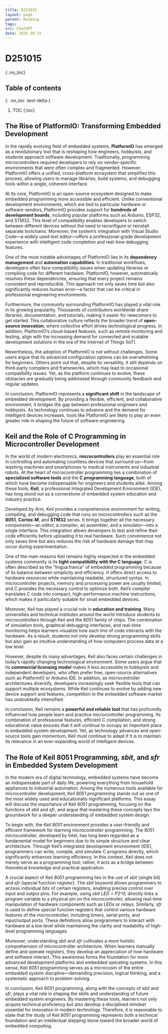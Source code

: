 ```yaml
---
title: D251015
layout: page
parent: Reading
tags:
src: ChatGPT
date: 2025-10-15
---
```


# D251015
{:.no_toc}

## Table of contents
{: .no_toc .text-delta }

1. TOC
{:toc}

## The Rise of PlatformIO: Transforming Embedded Development

In the rapidly evolving field of embedded systems, **PlatformIO** has emerged as a revolutionary tool that is reshaping how engineers, hobbyists, and students approach software development. Traditionally, programming microcontrollers required developers to rely on vendor-specific environments that were often complex and fragmented. However, PlatformIO offers a unified, cross-platform ecosystem that simplifies this process, allowing users to manage libraries, build systems, and debugging tools within a single, coherent interface.

At its core, PlatformIO is an open-source ecosystem designed to make embedded programming more accessible and efficient. Unlike conventional development environments, which are tied to particular hardware or software vendors, PlatformIO provides support for **hundreds of development boards**, including popular platforms such as Arduino, ESP32, and STM32. This level of compatibility enables developers to switch between different devices without the need to reconfigure or reinstall separate toolchains. Moreover, the system’s integration with Visual Studio Code—a widely used text editor—offers a professional-grade development experience with intelligent code completion and real-time debugging features.

One of the most notable advantages of PlatformIO lies in its **dependency management** and **automation capabilities**. In traditional workflows, developers often face compatibility issues when updating libraries or compiling code for different hardware. PlatformIO, however, automatically resolves these dependencies, ensuring that every project remains consistent and reproducible. This approach not only saves time but also significantly reduces human error—a factor that can be critical in professional engineering environments.

Furthermore, the community surrounding PlatformIO has played a vital role in its growing popularity. Thousands of contributors worldwide share libraries, documentation, and tutorials, making it easier for newcomers to get started. This collaborative culture reflects the broader trend of **open-source innovation**, where collective effort drives technological progress. In addition, PlatformIO’s cloud-based features, such as remote monitoring and testing, align with the increasing demand for connected and scalable development solutions in the era of the Internet of Things (IoT).

Nevertheless, the adoption of PlatformIO is not without challenges. Some users argue that its advanced configuration options can be overwhelming for beginners. Others point out that, despite its versatility, it still depends on third-party compilers and frameworks, which may lead to occasional compatibility issues. Yet, as the platform continues to evolve, these obstacles are gradually being addressed through community feedback and regular updates.

In conclusion, PlatformIO represents a **significant shift** in the landscape of embedded development. By providing a flexible, efficient, and collaborative environment, it bridges the gap between professional engineers and hobbyists. As technology continues to advance and the demand for intelligent devices increases, tools like PlatformIO are likely to play an even greater role in shaping the future of software engineering.

## Keil and the Role of C Programming in Microcontroller Development

In the world of modern electronics, **microcontrollers** play an essential role in controlling and automating countless devices that surround us—from washing machines and smartphones to medical instruments and industrial robots. At the heart of microcontroller programming lies a combination of **specialized software tools** and the **C programming language**, both of which have become indispensable for engineers and students alike. Among these tools, **Keil**, a professional Integrated Development Environment (IDE), has long stood out as a cornerstone of embedded system education and industry practice.

Developed by Arm, Keil provides a comprehensive environment for writing, compiling, and debugging code that runs on microcontrollers such as the **8051**, **Cortex-M**, and **STM32** series. It brings together all the necessary components—an editor, a compiler, an assembler, and a simulator—into a single interface. This integration allows developers to test and refine their code efficiently before uploading it to real hardware. Such convenience not only saves time but also reduces the risk of hardware damage that may occur during experimentation.

One of the main reasons Keil remains highly respected in the embedded systems community is its **tight compatibility with the C language**. C is often described as the “lingua franca” of embedded programming because of its balance between simplicity and efficiency. It offers direct access to hardware resources while maintaining readable, structured syntax. In microcontroller projects, memory and processing power are usually limited, and C provides the necessary control to optimize both. Keil’s compiler translates C code into compact, high-performance machine instructions, which makes it particularly suitable for small embedded devices.

Moreover, Keil has played a crucial role in **education and training**. Many universities and technical institutes around the world introduce students to microcontrollers through Keil and the 8051 family of chips. The combination of simulation tools, graphical debugging interfaces, and real-time monitoring helps learners visualize how each line of code interacts with the hardware. As a result, students not only develop strong programming skills but also gain an intuitive understanding of how computers process data at a low level.

However, despite its many advantages, Keil also faces certain challenges in today’s rapidly changing technological environment. Some users argue that its **commercial licensing model** makes it less accessible to hobbyists and independent developers, who often prefer free, open-source alternatives such as PlatformIO or Arduino IDE. In addition, as microcontroller architectures diversify, developers increasingly seek flexible tools that can support multiple ecosystems. While Keil continues to evolve by adding new device support and features, competition in the embedded software market has undoubtedly intensified.

In conclusion, Keil remains a **powerful and reliable tool** that has profoundly influenced how people learn and practice microcontroller programming. Its combination of professional features, efficient C compilation, and strong educational value ensures that it will continue to occupy an important place in embedded system development. Yet, as technology advances and open-source tools gain momentum, Keil must continue to adapt if it is to maintain its relevance in an ever-expanding world of intelligent devices.

## The Role of Keil 8051 Programming, _sbit_, and _sfr_ in Embedded System Development

In the modern era of digital technology, embedded systems have become an indispensable part of daily life, powering everything from household appliances to industrial automation. Among the numerous tools available for microcontroller development, _Keil 8051 programming_ stands out as one of the most widely used and educationally significant platforms. This essay will discuss the importance of Keil 8051 programming, focusing on the functions of _sbit_ and _sfr_, and argue that mastering these concepts lays the groundwork for a deeper understanding of embedded system design.

To begin with, the _Keil 8051_ environment provides a user-friendly and efficient framework for learning microcontroller programming. The 8051 microcontroller, developed by Intel, has long been regarded as a fundamental model for beginners due to its simple structure and clear architecture. Through Keil’s integrated development environment (IDE), programmers can write, compile, and simulate C programs directly, which significantly enhances learning efficiency. In this context, Keil does not merely serve as a programming tool; rather, it acts as a bridge between theoretical knowledge and practical application.

A crucial aspect of Keil 8051 programming lies in the use of _sbit_ (single bit) and _sfr_ (special function register). The _sbit_ keyword allows programmers to access individual bits of certain registers, enabling precise control over input and output pins. For example, using _sbit LED = P2^0;_ directly links a program variable to a physical pin on the microcontroller, allowing real-time manipulation of hardware components such as LEDs or relays. Similarly, _sfr_ is used to define special function registers that control various hardware features of the microcontroller, including timers, serial ports, and input/output ports. These definitions allow programmers to interact with hardware at a low level while maintaining the clarity and readability of high-level programming languages.

Moreover, understanding _sbit_ and _sfr_ cultivates a more holistic comprehension of microcontroller architecture. When learners manually define and operate registers, they develop an appreciation of how hardware and software interact. This awareness forms the foundation for more advanced development platforms and embedded operating systems. In this sense, Keil 8051 programming serves as a microcosm of the entire embedded system discipline—demanding precision, logical thinking, and a systematic approach to problem-solving.

In conclusion, Keil 8051 programming, along with the concepts of _sbit_ and _sfr_, plays a vital role in shaping the skills and understanding of future embedded system engineers. By mastering these tools, learners not only acquire technical proficiency but also develop a disciplined mindset essential for innovation in modern technology. Therefore, it is reasonable to state that the study of Keil 8051 programming represents both a technical foundation and an intellectual stepping stone toward the broader world of embedded computing.
